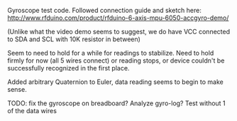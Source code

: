 Gyroscope test code. Followed connection guide and sketch here: http://www.rfduino.com/product/rfduino-6-axis-mpu-6050-accgyro-demo/

(Unlike what the video demo seems to suggest, we do have VCC connected to SDA and SCL with 10K resistor in between)

Seem to need to hold for a while for readings to stabilize. Need to hold firmly for now (all 5 wires connect) or reading stops, or device couldn't be successfully recognized in the first place.

Added arbitrary Quaternion to Euler, data reading seems to begin to make sense.

TODO: fix the gyroscope on breadboard? Analyze gyro-log? Test without 1 of the data wires